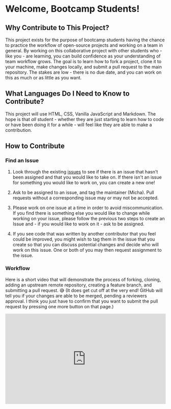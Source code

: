 # Welcome, Bootcamp Students!

## Why Contribute to This Project?

This project exists for the purpose of bootcamp students having the chance to practice the workflow of open-source projects and working on a team in general. By working on this collaborative project with other students who - like you - are learning, you can build confidence as your understanding of team workflow grows. The goal is to learn how to fork a project, clone it to your machine, make changes locally, and submit a pull request to the main repository. The stakes are low - there is no due date, and you can work on this as much or as little as you want. 

## What Languages Do I Need to Know to Contribute?

This project will use HTML, CSS, Vanilla JavaScript and Markdown. The hope is that _all_ student - whether they are just starting to learn how to code or have been doing it for a while - will feel like they are able to make a contribution.

## How to Contribute

### Find an Issue

1. Look through the existing [issues](https://github.com/ScrimbaBootcamp/ScrimbaBootcamp2024/issues) to see if there is an issue that hasn't been assigned and that you would like to take on. If there isn't an issue for something you would like to work on, you can create a new one!

2. Ask to be assigned to an issue, and tag the maintainer (Micha). Pull requests without a corresponding issue may or may not be accepted.

3. Please work on one issue at a time in order to avoid miscommunication. If you find there is something else you would like to change while working on your issue, please follow the previous two steps to create an Issue and - if you would like to work on it - ask to be assigned.

4. If you see code that was written by another contributor that you feel could be improved, you might wish to tag them in the issue that you create so that you can discuss potential changes and decide who will work on this issue. One or both of you may then request assignment to the issue.

### Workflow

Here is a short video that will demonstrate the process of forking, cloning, adding an upstream remote repository, creating a feature branch, and submitting a pull request. :sweat_smile: (It does get cut off at the very end! GitHub will tell you if your changes are able to be merged, pending a reviewers approval. I think you just have to confirm that you want to submit the pull request by pressing one more button on that page.)

<div style="position: relative; padding-bottom: 56.25%; height: 0;"><iframe src="https://www.loom.com/embed/daa59346512449f6a0d1779c9d533425?sid=e237142f-ef3d-44e4-ac93-afbc20c493ab" frameborder="0" webkitallowfullscreen mozallowfullscreen allowfullscreen style="position: absolute; top: 0; left: 0; width: 100%; height: 100%;"></iframe></div>
